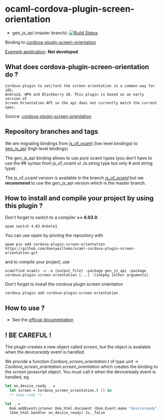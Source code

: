 # ocaml-cordova-plugin-screen-orientation

* gen_js_api (master branch): [![Build Status](https://travis-ci.org/dannywillems/ocaml-cordova-plugin-screen-orientation.svg?branch=master)](https://travis-ci.org/dannywillems/ocaml-cordova-plugin-screen-orientation)

Binding to
[cordova-plugin-screen-orientation](https://github.com/gbenvenuti/cordova-plugin-screen-orientation)

[Example
application](https://github.com/dannywillems/ocaml-cordova-plugin-screen-orientation-example).
**Not developed**

## What does cordova-plugin-screen-orientation do ?

```
Cordova plugin to set/lock the screen orientation in a common way for iOS,
Android, WP8 and Blackberry 10. This plugin is based on an early version of
Screen Orientation API so the api does not currently match the current spec.
```

Source: [cordova-plugin-screen-orientation](https://github.com/gbenvenuti/cordova-plugin-screen-orientation)

## Repository branches and tags

We are migrating bindings from
[js_of_ocaml](https://github.com/ocsigen/js_of_ocaml) (low level bindings) to
[gen_js_api](https://github.com/lexifi/gen_js_api) (high level bindings).

The gen_js_api binding allows to use *pure* ocaml types (you don't have to use
the ## syntax from js_of_ocaml or Js.string type but only # and string type).

The js_of_ocaml version is available in the branch
[*js_of_ocaml*](https://github.com/dannywillems/ocaml-cordova-plugin-screen-orientation/tree/js_of_ocaml)
but we **recommend** to use the gen_js_api version which is the master branch.

## How to install and compile your project by using this plugin ?

Don't forget to switch to a compiler **>= 4.03.0**.
```Shell
opam switch 4.03.0+beta1
```

You can use opam by pinning the repository with
```Shell
opam pin add cordova-plugin-screen-orientation https://github.com/dannywillems/ocaml-cordova-plugin-screen-orientation.git
```

and to compile your project, use
```Shell
ocamlfind ocamlc -c -o [output_file] -package gen_js_api -package cordova-plugin-screen-orientation [...] -linkpkg [other arguments]
```

Don't forget to install the cordova plugin screen orientation
```Shell
cordova plugin add cordova-plugin-screen-orientation
```

## How to use ?

* See the [official documentation](https://github.com/gbenvenuti/cordova-plugin-screen-orientation)

## ! BE CAREFUL !

The plugin creates a new object called *screen*, but the object is
available when the *deviceready* event is handled.

We provide a function *Cordova_screen_orientation.t* of type *unit -> Cordova_screen_orientation.screen_orientation* which creates the
binding to the *screen* javascript object. You must call it when the deviceready
event is handled, eg

```OCaml
let on_device_ready _ =
  let screen = Cordova_screen_orientation.t () in
  (* Some code *)

let _ =
  Dom.addEventListener Dom_html.document (Dom.Event.make "deviceready")
  (Dom_html.handler on_device_ready) Js._false
```

